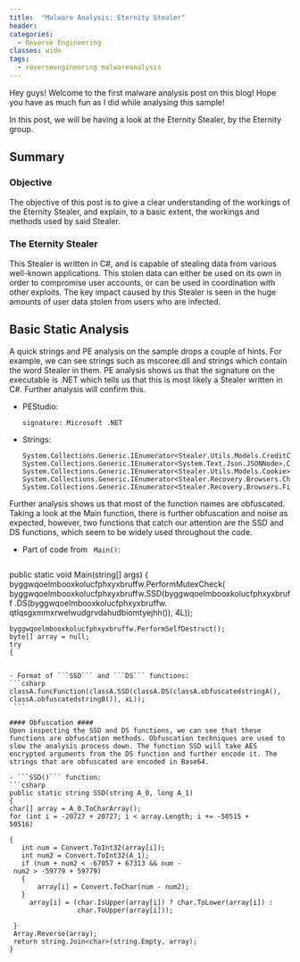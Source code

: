 ```yaml
---
title:  "Malware Analysis: Eternity Stealer"
header:
categories:
  - Reverse Engineering
classes: wide
tags:
  - reverseengineering malwareanalysis
---
```

 Hey guys! Welcome to the first malware analysis post on this blog! Hope you have as much fun as I did while analysing this sample!
 
 In this post, we will be having a look at the Eternity Stealer, by the Eternity group.
 
 
## Summary ##
### Objective ###
 The objective of this post is to give a clear understanding of the workings of the Eternity Stealer, and explain, to a basic extent, the workings and methods used by said Stealer.
 
### The Eternity Stealer  ###
This Stealer is written in C#, and is capable of stealing data from various well-known applications. This stolen data can either be used on its own in order to compromise user accounts, or can be used in coordination with other exploits. The key impact caused by this Stealer is seen in the huge amounts of user data stolen from users who are infected.

## Basic Static Analysis ##
A quick strings and PE analysis on the sample drops a couple of hints. For example, we can see strings such as mscoree.dll and strings which contain the word Stealer in them. PE analysis shows us that the signature on the executable is .NET which tells us that this is most likely a Stealer written in C#. Further analysis will confirm this.
 
- PEStudio:
	```
	signature: Microsoft .NET
	```
 
- Strings:
	```
	System.Collections.Generic.IEnumerator<Stealer.Utils.Models.CreditCard>.Current
	System.Collections.Generic.IEnumerator<System.Text.Json.JSONNode>.Current
	System.Collections.Generic.IEnumerator<Stealer.Utils.Models.Cookie>.Current
	System.Collections.Generic.IEnumerator<Stealer.Recovery.Browsers.Chrome.ChromeProfile>.Current
	System.Collections.Generic.IEnumerator<Stealer.Recovery.Browsers.Firefox.FirefoxProfile>.Current
	```

Further analysis shows us that most of the function names are obfuscated. Taking a look at the Main function, there is further obfuscation and noise as expected, however, two functions that catch our attention are the SSD and DS functions, which seem to be widely used throughout the code.

- Part of code from  ``` Main()```: 
  ```csharp
public static void Main(string[] args)
{
	byggwqoelmbooxkolucfphxyxbruffw.PerformMutexCheck(
		byggwqoelmbooxkolucfphxyxbruffw.SSD(byggwqoelmbooxkolucfphxyxbruff
		.DS(byggwqoelmbooxkolucfphxyxbruffw.
			qtlqsgxmmxrwelwudgrvdahudbiomtyejhh()), 4L));
	
	byggwqoelmbooxkolucfphxyxbruffw.PerformSelfDestruct();
	byte[] array = null;
	try
	{
   ```

- Format of ```SSD``` and ```DS``` functions:
   ```csharp
   classA.funcFunction(classA.SSD(classA.DS(classA.obfuscatedstringA(), 	       classA.obfuscatedstringB()), xL));
	```

#### Obfuscation ####
Upon inspecting the SSD and DS functions, we can see that these functions are obfuscation methods. Obfuscation techniques are used to slow the analysis process down. The function SSD will take AES encrypted arguments from the DS function and further encode it. The strings that are obfuscated are encoded in Base64.

- ```SSD()``` function:
  ```csharp
public static string SSD(string A_0, long A_1)        
{            
   char[] array = A_0.ToCharArray();            
   for (int i = -20727 + 20727; i < array.Length; i += -50515 + 50516)            
	
   {                
	  int num = Convert.ToInt32(array[i]);                
	  int num2 = Convert.ToInt32(A_1);                
	  if (num + num2 < -67057 + 67313 && num - num2 > -59779 + 59779)           
	  {                    	  
		  array[i] = Convert.ToChar(num - num2);                                   
	  }                
        array[i] = (char.IsUpper(array[i]) ? char.ToLower(array[i]) : 
					char.ToUpper(array[i]));
	   
    }            
    Array.Reverse(array);            
    return string.Join<char>(string.Empty, array);
}
   ```